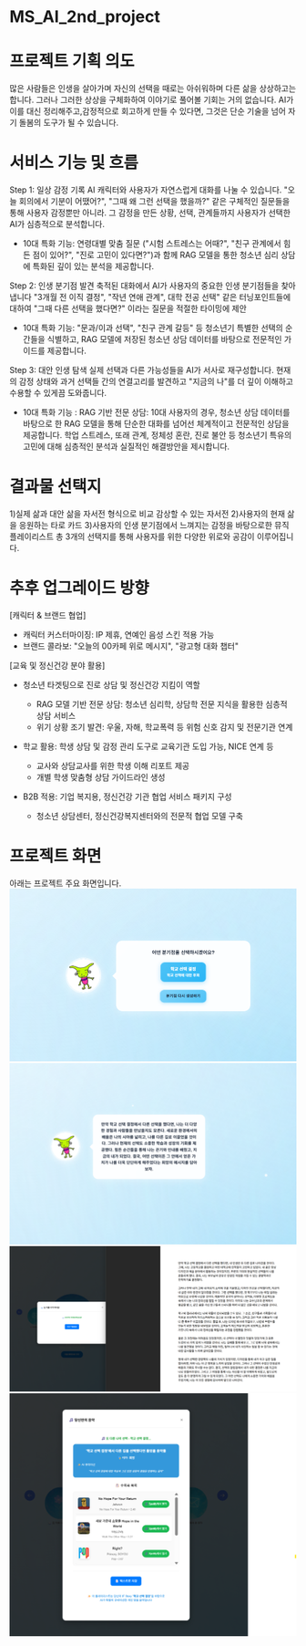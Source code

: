 # MS_AI_2nd_project

# 프로젝트 기획 의도 
많은 사람들은 인생을 살아가며 자신의 선택을 때로는 아쉬워하며 다른 삶을 상상하고는 합니다.
그러나 그러한 상상을 구체화하여 이야기로 풀어볼 기회는 거의 없습니다.
AI가 이를 대신 정리해주고,감정적으로 회고하게 만들 수 있다면, 그것은 단순 기술을 넘어 자기 돌봄의 도구가 될 수 있습니다.


# 서비스 기능 및 흐름 
Step 1: 일상 감정 기록
AI 캐릭터와 사용자가 자연스럽게 대화를 나눌 수 있습니다.
"오늘 회의에서 기분이 어땠어?", "그때 왜 그런 선택을 했을까?" 같은 구체적인 질문들을 통해 사용자 감정뿐만 아니라. 그 감정을 만든 상황, 선택, 관계들까지 사용자가 선택한 AI가 심층적으로 분석합니다. 
- 10대 특화 기능: 연령대별 맞춤 질문 ("시험 스트레스는 어때?", "친구 관계에서 힘든 점이 있어?", "진로 고민이 있다면?")과 함께 RAG 모델을 통한 청소년 심리 상담에 특화된 깊이 있는 분석을 제공합니다.

Step 2: 인생 분기점 발견
축적된 대화에서 AI가 사용자의 중요한 인생 분기점들을 찾아냅니다
"3개월 전 이직 결정", "작년 연애 관계", 대학 전공 선택" 같은 터닝포인트들에 대하여 "그때 다른 선택을 했다면?" 이라는 질문을 적절한 타이밍에 제안 
- 10대 특화 기능: "문과/이과 선택", "친구 관계 갈등" 등 청소년기 특별한 선택의 순간들을 식별하고, RAG 모델에 저장된 청소년 상담 데이터를 바탕으로 전문적인 가이드를 제공합니다.

Step 3: 대안 인생 탐색
실제 선택과 다른 가능성들을 AI가 서사로 재구성합니다.
현재의 감정 상태와 과거 선택들 간의 연결고리를 발견하고 "지금의 나"를 더 깊이 이해하고 수용할 수 있게끔 도와줍니다. 
- 10대 특화 기능 : RAG 기반 전문 상담: 10대 사용자의 경우, 청소년 상담 데이터를 바탕으로 한 RAG 모델을 통해 단순한 대화를 넘어선 체계적이고 전문적인 상담을 제공합니다. 학업 스트레스, 또래 관계, 정체성 혼란, 진로 불안 등 청소년기 특유의 고민에 대해 심층적인 분석과 실질적인 해결방안을 제시합니다.

# 결과물 선택지
1)실제 삶과 대안 삶을 자서전 형식으로 비교 감상할 수 있는 자서전 
2)사용자의 현재 삶을 응원하는 타로 카드
3)사용자의 인생 분기점에서 느껴지는 감정을 바탕으로한 뮤직 플레이리스트
총 3개의 선택지를 통해 사용자를 위한 다양한 위로와 공감이 이루어집니다. 




# 추후 업그레이드 방향
[캐릭터 & 브랜드 협업]
  - 캐릭터 커스터마이징: IP 제휴, 연예인 음성 스킨 적용 가능
  - 브랜드 콜라보: "오늘의 00카페 위로 메시지", "광고형 대화 챕터"

[교육 및 정신건강 분야 활용]
  - 청소년 타겟팅으로 진로 상담 및 정신건강 지킴이 역할
    - RAG 모델 기반 전문 상담: 청소년 심리학, 상담학 전문 지식을 활용한 심층적 상담 서비스
    - 위기 상황 조기 발견: 우울, 자해, 학교폭력 등 위험 신호 감지 및 전문기관 연계

  - 학교 활용: 학생 상담 및 감정 관리 도구로 교육기관 도입 가능, NICE 연계 등
    - 교사와 상담교사를 위한 학생 이해 리포트 제공
    - 개별 학생 맞춤형 상담 가이드라인 생성

  - B2B 적용: 기업 복지용, 정신건강 기관 협업 서비스 패키지 구성
    - 청소년 상담센터, 정신건강복지센터와의 전문적 협업 모델 구축




# 프로젝트 화면
아래는 프로젝트 주요 화면입니다.
![if_story_selectmoment](images/if_story_selectmoment.png)
![if_story_summary](images/if_story_summary.png)
![if_story_autobio](images/if_story_autobio.png)
![result_music](images/result_music.png)
